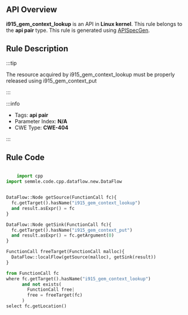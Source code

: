 ---
---


## API Overview
**i915_gem_context_lookup** is an API in **Linux kernel**. This rule belongs to the **api pair** type. This rule is generated using [APISpecGen](../../tools/APISpecGen).
## Rule Description

:::tip

The resource acquired by i915_gem_context_lookup must be properly released using i915_gem_context_put

:::

:::info

- Tags: **api pair**
- Parameter Index: **N/A**
- CWE Type: **CWE-404**

:::

## Rule Code
```python

    import cpp
import semmle.code.cpp.dataflow.new.DataFlow


DataFlow::Node getSource(FunctionCall fc){
  fc.getTarget().hasName("i915_gem_context_lookup")
  and result.asExpr() = fc
}

DataFlow::Node getSink(FunctionCall fc){
  fc.getTarget().hasName("i915_gem_context_put")
  and result.asExpr() = fc.getArgument(0)
}

FunctionCall freeTarget(FunctionCall malloc){
  DataFlow::localFlow(getSource(malloc), getSink(result))
}

from FunctionCall fc
where fc.getTarget().hasName("i915_gem_context_lookup")
      and not exists(
        FunctionCall free| 
        free = freeTarget(fc)
      )
select fc.getLocation()

    
```